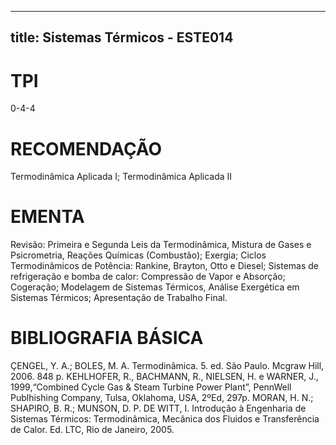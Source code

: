 
---
title: Sistemas Térmicos - ESTE014 
---

# TPI

0-4-4

# RECOMENDAÇÃO

Termodinâmica Aplicada I; Termodinâmica Aplicada II

# EMENTA

Revisão: Primeira e Segunda Leis da Termodinâmica, Mistura de Gases e Psicrometria, Reações Químicas (Combustão); Exergia; Ciclos Termodinâmicos de Potência: Rankine, Brayton, Otto e Diesel; Sistemas de refrigeração e bomba de calor: Compressão de Vapor e Absorção; Cogeração; Modelagem de Sistemas Térmicos, Análise Exergética em Sistemas Térmicos; Apresentação de Trabalho Final.

# BIBLIOGRAFIA BÁSICA

ÇENGEL, Y. A.; BOLES, M. A. Termodinâmica. 5. ed. São Paulo. Mcgraw Hill, 2006. 848 p. 
KEHLHOFER, R., BACHMANN, R., NIELSEN, H. e WARNER, J., 1999,“Combined Cycle Gas & Steam Turbine Power Plant”, PennWell Publhishing Company, Tulsa, Oklahoma, USA, 2ºEd, 297p.
MORAN, H. N.; SHAPIRO, B. R.; MUNSON, D. P. DE WITT, I. Introdução à Engenharia de Sistemas Térmicos: Termodinâmica, Mecânica dos Fluidos e Transferência de Calor. Ed. LTC, Rio de Janeiro, 2005.
        